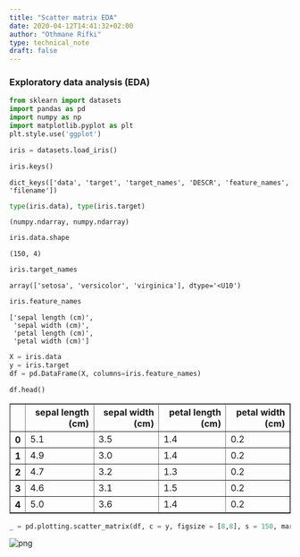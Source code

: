```yaml
---
title: "Scatter matrix EDA"
date: 2020-04-12T14:41:32+02:00
author: "Othmane Rifki"
type: technical_note
draft: false
---
```

### Exploratory data analysis (EDA)


```python
from sklearn import datasets
import pandas as pd
import numpy as np
import matplotlib.pyplot as plt
plt.style.use('ggplot')
```


```python
iris = datasets.load_iris()
```


```python
iris.keys()
```




    dict_keys(['data', 'target', 'target_names', 'DESCR', 'feature_names', 'filename'])




```python
type(iris.data), type(iris.target)
```




    (numpy.ndarray, numpy.ndarray)




```python
iris.data.shape
```




    (150, 4)




```python
iris.target_names
```




    array(['setosa', 'versicolor', 'virginica'], dtype='<U10')




```python
iris.feature_names
```




    ['sepal length (cm)',
     'sepal width (cm)',
     'petal length (cm)',
     'petal width (cm)']




```python
X = iris.data
y = iris.target
df = pd.DataFrame(X, columns=iris.feature_names)
```


```python
df.head()
```




<div>
<style scoped>
    .dataframe tbody tr th:only-of-type {
        vertical-align: middle;
    }

    .dataframe tbody tr th {
        vertical-align: top;
    }

    .dataframe thead th {
        text-align: right;
    }
</style>
<table border="1" class="dataframe">
  <thead>
    <tr style="text-align: right;">
      <th></th>
      <th>sepal length (cm)</th>
      <th>sepal width (cm)</th>
      <th>petal length (cm)</th>
      <th>petal width (cm)</th>
    </tr>
  </thead>
  <tbody>
    <tr>
      <th>0</th>
      <td>5.1</td>
      <td>3.5</td>
      <td>1.4</td>
      <td>0.2</td>
    </tr>
    <tr>
      <th>1</th>
      <td>4.9</td>
      <td>3.0</td>
      <td>1.4</td>
      <td>0.2</td>
    </tr>
    <tr>
      <th>2</th>
      <td>4.7</td>
      <td>3.2</td>
      <td>1.3</td>
      <td>0.2</td>
    </tr>
    <tr>
      <th>3</th>
      <td>4.6</td>
      <td>3.1</td>
      <td>1.5</td>
      <td>0.2</td>
    </tr>
    <tr>
      <th>4</th>
      <td>5.0</td>
      <td>3.6</td>
      <td>1.4</td>
      <td>0.2</td>
    </tr>
  </tbody>
</table>
</div>




```python
_ = pd.plotting.scatter_matrix(df, c = y, figsize = [8,8], s = 150, marker = 'D')
```


    
![png](classification_sklearn_11_0.png)
    

